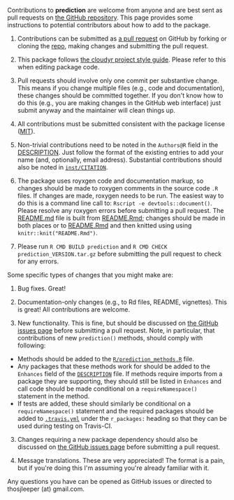 Contributions to **prediction** are welcome from anyone and are best sent as pull requests on [the GitHub repository](https://github.com/leeper/prediction/). This page provides some instructions to potential contributors about how to add to the package.

 1. Contributions can be submitted as [a pull request](https://help.github.com/articles/creating-a-pull-request/) on GitHub by forking or cloning the [repo](https://github.com/leeper/prediction/), making changes and submitting the pull request.
 
 2. This package follows [the cloudyr project style guide](http://cloudyr.github.io/styleguide/index.html). Please refer to this when editing package code.
 
 3. Pull requests should involve only one commit per substantive change. This means if you change multiple files (e.g., code and documentation), these changes should be committed together. If you don't know how to do this (e.g., you are making changes in the GitHub web interface) just submit anyway and the maintainer will clean things up.
 
 4. All contributions must be submitted consistent with the package license ([MIT](https://opensource.org/licenses/MIT)).
 
 5. Non-trivial contributions need to be noted in the `Authors@R` field in the [DESCRIPTION](https://github.com/leeper/prediction/blob/master/DESCRIPTION). Just follow the format of the existing entries to add your name (and, optionally, email address). Substantial contributions should also be noted in [`inst/CITATION`](https://github.com/leeper/prediction/blob/master/inst/CITATION).
 
 6. The package uses royxgen code and documentation markup, so changes should be made to roxygen comments in the source code `.R` files. If changes are made, roxygen needs to be run. The easiest way to do this is a command line call to: `Rscript -e devtools::document()`. Please resolve any roxygen errors before submitting a pull request. The [README.md](https://github.com/leeper/prediction/blob/master/README.md) file is built from [README.Rmd](https://github.com/leeper/prediction/blob/master/README.Rmd); changes should be made in both places or to [README.Rmd](https://github.com/leeper/prediction/blob/master/README.Rmd) and then knitted using using `knitr::knit("README.Rmd")`.
 
 7. Please run `R CMD BUILD prediction` and `R CMD CHECK prediction_VERSION.tar.gz` before submitting the pull request to check for any errors.
 
Some specific types of changes that you might make are:

 1. Bug fixes. Great!
 
 2. Documentation-only changes (e.g., to Rd files, README, vignettes). This is great! All contributions are welcome.
 
 3. New functionality. This is fine, but should be discussed on [the GitHub issues page](https://github.com/leeper/prediction/issues) before submitting a pull request. Note, in particular, that contributions of new `prediction()` methods, should comply with following:
 
   - Methods should be added to the [`R/prediction_methods.R`](https://github.com/leeper/prediction/blob/master/R/prediction_methods.R) file.
   - Any packages that these methods work for should be added to the `Enhances` field of the [`DESCRIPTION`](https://github.com/leeper/prediction/blob/master/DESCRIPTION) file. If methods require imports from a package they are supporting, they should still be listed in `Enhances` and call code should be made conditional on a `requireNamespace()` statement in the method.
   - If tests are added, these should similarly be conditional on a `requireNamespace()` statement and the required packages should be added to [`.travis.yml`](https://github.com/leeper/prediction/blob/master/.travis.yml) under the `r_packages:` heading so that they can be used during testing on Travis-CI.
 
 3. Changes requiring a new package dependency should also be discussed on [the GitHub issues page](https://github.com/leeper/prediction/issues) before submitting a pull request.
 
 4. Message translations. These are very appreciated! The format is a pain, but if you're doing this I'm assuming you're already familiar with it.

Any questions you have can be opened as GitHub issues or directed to thosjleeper (at) gmail.com.
